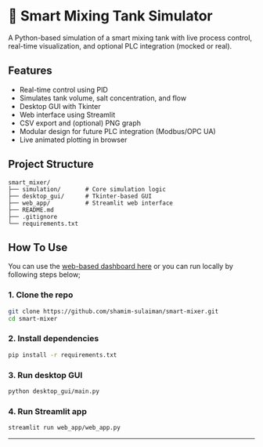 
# 🧪 Smart Mixing Tank Simulator

A Python-based simulation of a smart mixing tank with live process control, real-time visualization, and optional PLC integration (mocked or real).

## Features

- Real-time control using PID
- Simulates tank volume, salt concentration, and flow
- Desktop GUI with Tkinter
- Web interface using Streamlit
- CSV export and (optional) PNG graph
- Modular design for future PLC integration (Modbus/OPC UA)
- Live animated plotting in browser

## Project Structure

```
smart_mixer/
├── simulation/       # Core simulation logic
├── desktop_gui/      # Tkinter-based GUI
├── web_app/          # Streamlit web interface
├── README.md
├── .gitignore
└── requirements.txt
```

## How To Use

You can use the [web-based dashboard here](https://smart-mixer.streamlit.app/)
or you can run locally by following steps below;

### 1. Clone the repo

```bash
git clone https://github.com/shamim-sulaiman/smart-mixer.git
cd smart-mixer
```

### 2. Install dependencies

```bash
pip install -r requirements.txt
```

### 3. Run desktop GUI

```bash
python desktop_gui/main.py
```

### 4. Run Streamlit app

```bash
streamlit run web_app/web_app.py
```

---

